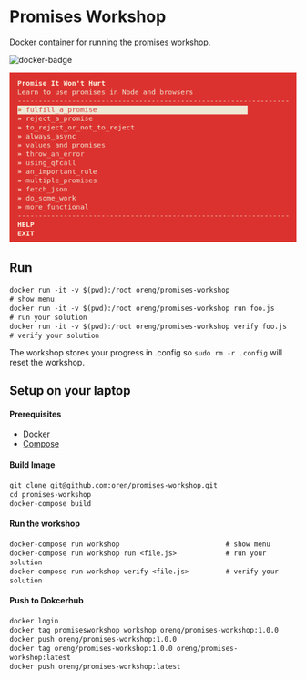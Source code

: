 # Promises Workshop

Docker container for running the [promises workshop](https://github.com/stevekane/promise-it-wont-hurt).

![docker-badge](http://dockeri.co/image/oreng/promises-workshop)

![pic](workshop.png)

## Run

    docker run -it -v $(pwd):/root oreng/promises-workshop                 # show menu
    docker run -it -v $(pwd):/root oreng/promises-workshop run foo.js      # run your solution
    docker run -it -v $(pwd):/root oreng/promises-workshop verify foo.js   # verify your solution

The workshop stores your progress in .config so `sudo rm -r .config` will reset the workshop.

## Setup on your laptop

#### Prerequisites

* [Docker](https://docs.docker.com/installation)
* [Compose](https://docs.docker.com/compose/install)

#### Build Image

    git clone git@github.com:oren/promises-workshop.git
    cd promises-workshop
    docker-compose build

#### Run the workshop

    docker-compose run workshop                          # show menu
    docker-compose run workshop run <file.js>            # run your solution
    docker-compose run workshop verify <file.js>         # verify your solution

#### Push to Dokcerhub

    docker login
    docker tag promisesworkshop_workshop oreng/promises-workshop:1.0.0
    docker push oreng/promises-workshop:1.0.0
    docker tag oreng/promises-workshop:1.0.0 oreng/promises-workshop:latest
    docker push oreng/promises-workshop:latest                   
